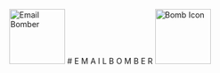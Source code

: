 <img src="https://www.pinclipart.com/picdir/middle/26-263682_bomb-svg-png-icon-free-download-425540-onlinewebfonts.png" alt="Email Bomber" width="100"/>
# E M A I L B O M B E R
<img src="https://www.pinclipart.com/picdir/middle/26-263682_bomb-svg-png-icon-free-download-425540-onlinewebfonts.png" alt="Bomb Icon" width="100"/>



